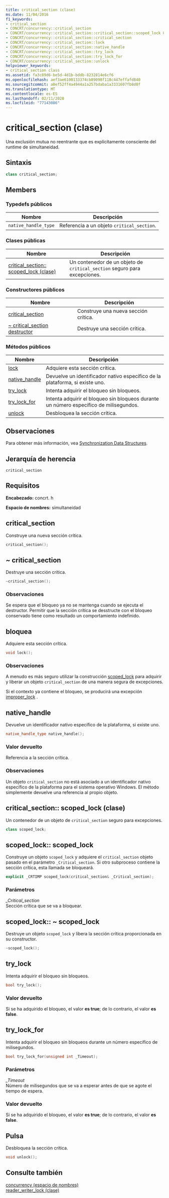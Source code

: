 ```yaml
---
title: critical_section (clase)
ms.date: 11/04/2016
f1_keywords:
- critical_section
- CONCRT/concurrency::critical_section
- CONCRT/concurrency::critical_section::critical_section::scoped_lock Class
- CONCRT/concurrency::critical_section::critical_section
- CONCRT/concurrency::critical_section::lock
- CONCRT/concurrency::critical_section::native_handle
- CONCRT/concurrency::critical_section::try_lock
- CONCRT/concurrency::critical_section::try_lock_for
- CONCRT/concurrency::critical_section::unlock
helpviewer_keywords:
- critical_section class
ms.assetid: fa3c89d6-be5d-4d1b-bddb-8232814e6cf6
ms.openlocfilehash: aef3ae6100133374cb89098f118c447effafd840
ms.sourcegitcommit: a8ef52ff4a4944a1a257bdaba1a3331607fb8d0f
ms.translationtype: MT
ms.contentlocale: es-ES
ms.lasthandoff: 02/11/2020
ms.locfileid: "77143086"
---
```

# <a name="critical_section-class"></a>critical_section (clase)

Una exclusión mutua no reentrante que es explícitamente consciente del runtime de simultaneidad.

## <a name="syntax"></a>Sintaxis

```cpp
class critical_section;
```

## <a name="members"></a>Members

### <a name="public-typedefs"></a>Typedefs públicos

|Nombre|Descripción|
|----------|-----------------|
|`native_handle_type`|Referencia a un objeto `critical_section`.|

### <a name="public-classes"></a>Clases públicas

|Nombre|Descripción|
|----------|-----------------|
|[critical_section:: scoped_lock (clase)](#critical_section__scoped_lock_class)|Un contenedor de un objeto de `critical_section` seguro para excepciones.|

### <a name="public-constructors"></a>Constructores públicos

|Nombre|Descripción|
|----------|-----------------|
|[critical_section](#ctor)|Construye una nueva sección crítica.|
|[~ critical_section destructor](#dtor)|Destruye una sección crítica.|

### <a name="public-methods"></a>Métodos públicos

|Nombre|Descripción|
|----------|-----------------|
|[lock](#lock)|Adquiere esta sección crítica.|
|[native_handle](#native_handle)|Devuelve un identificador nativo específico de la plataforma, si existe uno.|
|[try_lock](#try_lock)|Intenta adquirir el bloqueo sin bloqueos.|
|[try_lock_for](#try_lock_for)|Intenta adquirir el bloqueo sin bloqueos durante un número específico de milisegundos.|
|[unlock](#unlock)|Desbloquea la sección crítica.|

## <a name="remarks"></a>Observaciones

Para obtener más información, vea [Synchronization Data Structures](../../../parallel/concrt/synchronization-data-structures.md).

## <a name="inheritance-hierarchy"></a>Jerarquía de herencia

`critical_section`

## <a name="requirements"></a>Requisitos

**Encabezado:** concrt. h

**Espacio de nombres:** simultaneidad

## <a name="ctor"></a>critical_section

Construye una nueva sección crítica.

```cpp
critical_section();
```

## <a name="dtor"></a>~ critical_section

Destruye una sección crítica.

```cpp
~critical_section();
```

### <a name="remarks"></a>Observaciones

Se espera que el bloqueo ya no se mantenga cuando se ejecuta el destructor. Permitir que la sección crítica se desstructe con el bloqueo conservado tiene como resultado un comportamiento indefinido.

## <a name="lock"></a>bloquea

Adquiere esta sección crítica.

```cpp
void lock();
```

### <a name="remarks"></a>Observaciones

A menudo es más seguro utilizar la construcción [scoped_lock](#critical_section__scoped_lock_class) para adquirir y liberar un objeto `critical_section` de una manera segura de excepciones.

Si el contexto ya contiene el bloqueo, se producirá una excepción [improper_lock](improper-lock-class.md) .

## <a name="native_handle"></a>native_handle

Devuelve un identificador nativo específico de la plataforma, si existe uno.

```cpp
native_handle_type native_handle();
```

### <a name="return-value"></a>Valor devuelto

Referencia a la sección crítica.

### <a name="remarks"></a>Observaciones

Un objeto `critical_section` no está asociado a un identificador nativo específico de la plataforma para el sistema operativo Windows. El método simplemente devuelve una referencia al propio objeto.

## <a name="critical_section__scoped_lock_class"></a>critical_section:: scoped_lock (clase)

Un contenedor de un objeto de `critical_section` seguro para excepciones.

```cpp
class scoped_lock;
```

## <a name="critical_section__scoped_lock_ctor"></a>scoped_lock:: scoped_lock

Construye un objeto `scoped_lock` y adquiere el `critical_section` objeto pasado en el parámetro `_Critical_section`. Si otro subproceso contiene la sección crítica, esta llamada se bloqueará.

```cpp
explicit _CRTIMP scoped_lock(critical_section& _Critical_section);
```

### <a name="parameters"></a>Parámetros

*_Critical_section*<br/>
Sección crítica que se va a bloquear.

## <a name="critical_section__scoped_lock_dtor"></a>scoped_lock:: ~ scoped_lock

Destruye un objeto `scoped_lock` y libera la sección crítica proporcionada en su constructor.

```cpp
~scoped_lock();
```

## <a name="try_lock"></a>try_lock

Intenta adquirir el bloqueo sin bloqueos.

```cpp
bool try_lock();
```

### <a name="return-value"></a>Valor devuelto

Si se ha adquirido el bloqueo, el valor **es true**; de lo contrario, el valor **es false**.

## <a name="try_lock_for"></a>try_lock_for

Intenta adquirir el bloqueo sin bloqueos durante un número específico de milisegundos.

```cpp
bool try_lock_for(unsigned int _Timeout);
```

### <a name="parameters"></a>Parámetros

*_Timeout*<br/>
Número de milisegundos que se va a esperar antes de que se agote el tiempo de espera.

### <a name="return-value"></a>Valor devuelto

Si se ha adquirido el bloqueo, el valor **es true**; de lo contrario, el valor **es false**.

## <a name="unlock"></a>Pulsa

Desbloquea la sección crítica.

```cpp
void unlock();
```

## <a name="see-also"></a>Consulte también

[concurrency (espacio de nombres)](concurrency-namespace.md)<br/>
[reader_writer_lock (clase)](reader-writer-lock-class.md)
